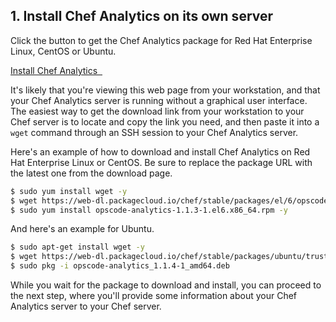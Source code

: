 ## 1. Install Chef Analytics on its own server

Click the button to get the Chef Analytics package for Red Hat Enterprise Linux, CentOS or Ubuntu.

<a class='accent-button radius' href='https://downloads.chef.io/analytics/' target='_blank'>Install Chef Analytics&nbsp;&nbsp;<i class='fa fa-external-link'></i></a>

It's likely that you're viewing this web page from your workstation, and that your Chef Analytics server is running without a graphical user interface. The easiest way to get the download link from your workstation to your Chef server is to locate and copy the link you need, and then paste it into a `wget` command through an SSH session to your Chef Analytics server.

Here's an example of how to download and install Chef Analytics on Red Hat Enterprise Linux or CentOS. Be sure to replace the package URL with the latest one from the download page.

```bash
$ sudo yum install wget -y
$ wget https://web-dl.packagecloud.io/chef/stable/packages/el/6/opscode-analytics-1.1.3-1.el6.x86_64.rpm
$ sudo yum install opscode-analytics-1.1.3-1.el6.x86_64.rpm -y
```

And here's an example for Ubuntu.

```bash
$ sudo apt-get install wget -y
$ wget https://web-dl.packagecloud.io/chef/stable/packages/ubuntu/trusty/opscode-analytics_1.1.4-1_amd64.deb
$ sudo pkg -i opscode-analytics_1.1.4-1_amd64.deb
```


While you wait for the package to download and install, you can proceed to the next step, where you'll provide some information about your Chef Analytics server to your Chef server.
